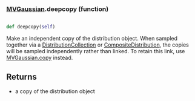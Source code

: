 ### [MVGaussian](MVGaussian.md).deepcopy (function)


```py

def deepcopy(self)

```



Make an independent copy of the distribution object.  When sampled together
via a [DistributionCollection](DistributionCollection.md) or [CompositeDistribution](CompositeDistribution.md), the copies
will be sampled independently rather than linked.  To retain this link,
use [MVGaussian.copy](MVGaussian.copy.md) instead.

Returns
----------
* a copy of the distribution object

